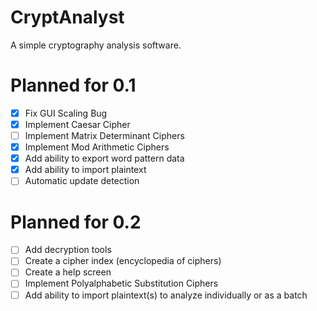 # CryptAnalyst
A simple cryptography analysis software.

# Planned for 0.1
- [x] Fix GUI Scaling Bug
- [x] Implement Caesar Cipher
- [ ] Implement Matrix Determinant Ciphers
- [x] Implement Mod Arithmetic Ciphers
- [x] Add ability to export word pattern data
- [x] Add ability to import plaintext
- [ ] Automatic update detection

# Planned for 0.2
- [ ] Add decryption tools
- [ ] Create a cipher index (encyclopedia of ciphers)
- [ ] Create a help screen
- [ ] Implement Polyalphabetic Substitution Ciphers
- [ ] Add ability to import plaintext(s) to analyze individually or as a batch